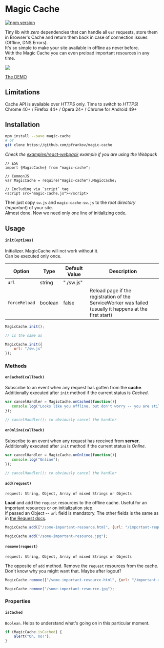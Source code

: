 # Magic Cache
[![npm version](https://badge.fury.io/js/magic-cache.svg)](https://www.npmjs.com/package/magic-cache)

Tiny lib with _zero_ dependencies that can handle all `GET` requests, store them in Browser's Cache and return them back in case of connection issues (Offline, DNS Errors).  
It's so simple to make your site available in offline as never before.  
With the Magic Cache you can even preload important resources in any time.

<img src="https://cloud.githubusercontent.com/assets/584632/14590104/aadf0a6a-0514-11e6-9b22-ad9a144e9731.gif"/>

[The DEMO](https://rawgit.com/pfrankov/magic-cache/master/examples/example.html)

## Limitations
Cache API is available over _HTTPS_ only. Time to switch to _HTTPS_!  
Chrome 40+ / Firefox 44+ / Opera 24+ / Chrome for Android 49+

## Installation

```bash
npm install --save magic-cache
# or
git clone https://github.com/pfrankov/magic-cache
```

_Check the [examples/react-webpack](https://github.com/pfrankov/magic-cache/tree/master/examples/react-webpack) example if you are using the Webpack_

```
// ES6
import {MagicCache} from "magic-cache";

// CommonJS
var MagicCache = require("magic-cache").MagicCache;

// Including via `script` tag
<script src="magic-cache.js"></script>
```
Then just copy `sw.js` and `magic-cache-sw.js` to the _root directory_ (*important*) of your site.  
Almost done. Now we need only one line of initializing code.  

## Usage

#### `init(options)`

Initializer. MagicCache will not work without it.  
Can be executed only once.    

|Option|Type|Default Value|Description|
|---|---|---|---|
|`url`|string|"./sw.js"|   |
|`forceReload`|boolean|false|Reload page if the registration of the ServiceWorker was failed (usually it happens at the first start)|

```js
MagicCache.init();

// is the same as

MagicCache.init({
    url: "/sw.js"
});
```

### Methods

#### `onCached(callback)`

Subscribe to an event when any request has gotten from the **cache**.
Additionally executed after `init` method if the current status is _Cached_.

```js
var cancelHandler = MagicCache.onCached(function(){
   console.log("Looks like you offline, but don't worry -- you are still geting cached pages"); 
});

// cancelHandler(); to obviously cancel the handler
```

#### `onOnline(callback)`

Subscribe to an event when any request has received from **server**.
Additionally executed after `init` method if the current status is _Online_.

```js
var cancelHandler = MagicCache.onOnline(function(){
   console.log("Online"); 
});

// cancelHandler(); to obviously cancel the handler 
```

#### `add(request)`

`request: String, Object, Array of mixed Strings or Objects`

**Load** and add the `request` resources to the offline cache. Useful for an important resources or on initialization step.  
If passed an Object -- `url` field is mandatory. The other fields is the same as in [the Request docs](https://developer.mozilla.org/en-US/docs/Web/API/Request).

```js
MagicCache.add(["/some-important-resource.html", {url: "/important-request/"}]);

MagicCache.add("/some-important-resource.jpg");
```

#### `remove(request)`

`request: String, Object, Array of mixed Strings or Objects`

The opposite of `add` method. Remove the `request` resources from the cache. Don't know why you might want that. Maybe after logout?   

```js
MagicCache.remove(["/some-important-resource.html", {url: "/important-request/"}]);

MagicCache.remove("/some-important-resource.jpg");
```

### Properties

#### `isCached`

`Boolean`. Helps to understand what's going on in this particular moment.

```js
if (MagicCache.isCached) {
    alert("Oh, no!");
}
```